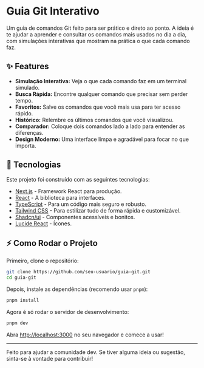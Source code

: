 # Guia Git Interativo

Um guia de comandos Git feito para ser prático e direto ao ponto. A ideia é te ajudar a aprender e consultar os comandos mais usados no dia a dia, com simulações interativas que mostram na prática o que cada comando faz.

## ✨ Features

- **Simulação Interativa:** Veja o que cada comando faz em um terminal simulado.
- **Busca Rápida:** Encontre qualquer comando que precisar sem perder tempo.
- **Favoritos:** Salve os comandos que você mais usa para ter acesso rápido.
- **Histórico:** Relembre os últimos comandos que você visualizou.
- **Comparador:** Coloque dois comandos lado a lado para entender as diferenças.
- **Design Moderno:** Uma interface limpa e agradável para focar no que importa.

## 🚀 Tecnologias

Este projeto foi construído com as seguintes tecnologias:

- [Next.js](https://nextjs.org/) - Framework React para produção.
- [React](https://react.dev/) - A biblioteca para interfaces.
- [TypeScript](https://www.typescriptlang.org/) - Para um código mais seguro e robusto.
- [Tailwind CSS](https://tailwindcss.com/) - Para estilizar tudo de forma rápida e customizável.
- [Shadcn/ui](https://ui.shadcn.com/) - Componentes acessíveis e bonitos.
- [Lucide React](https://lucide.dev/) - Ícones.

## ⚡ Como Rodar o Projeto

Primeiro, clone o repositório:

```bash
git clone https://github.com/seu-usuario/guia-git.git
cd guia-git
```

Depois, instale as dependências (recomendo usar `pnpm`):

```bash
pnpm install
```

Agora é só rodar o servidor de desenvolvimento:

```bash
pnpm dev
```

Abra [http://localhost:3000](http://localhost:3000) no seu navegador e comece a usar!

---

Feito para ajudar a comunidade dev. Se tiver alguma ideia ou sugestão, sinta-se à vontade para contribuir!
